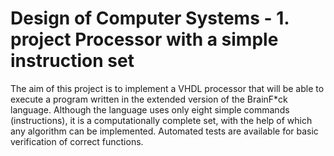 # Design of Computer Systems - 1. project Processor with a simple instruction set

The aim of this project is to implement a VHDL processor that will be able to execute a program written in the extended version of the BrainF*ck language. Although the language uses only eight simple commands (instructions), it is a computationally complete set, with the help of which any algorithm can be implemented. Automated tests are available for basic verification of correct functions.